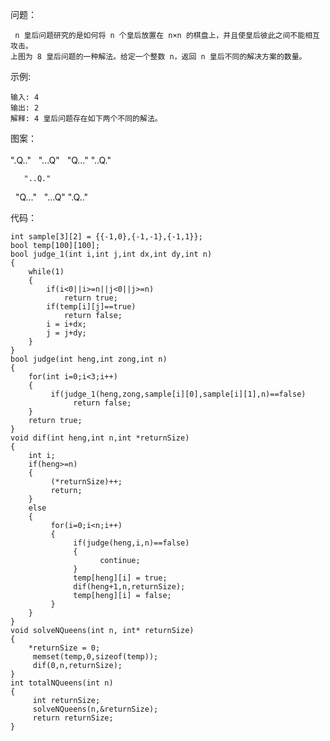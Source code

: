问题：

     n 皇后问题研究的是如何将 n 个皇后放置在 n×n 的棋盘上，并且使皇后彼此之间不能相互攻击。
    上图为 8 皇后问题的一种解法。给定一个整数 n，返回 n 皇后不同的解决方案的数量。


示例:

    输入: 4
    输出: 2
    解释: 4 皇后问题存在如下两个不同的解法。


图案：   
      
       ".Q.."
       "...Q"
       "Q..."
       "..Q."
       
       
       "..Q."  
       "Q..."
       "...Q"
       ".Q.."
      


代码：



    int sample[3][2] = {{-1,0},{-1,-1},{-1,1}};
    bool temp[100][100];
    bool judge_1(int i,int j,int dx,int dy,int n)
    {
        while(1)
        {
            if(i<0||i>=n||j<0||j>=n)
                return true;
            if(temp[i][j]==true)
                return false;
            i = i+dx;
            j = j+dy;
        }
    }
    bool judge(int heng,int zong,int n)
    {
        for(int i=0;i<3;i++)
        {
             if(judge_1(heng,zong,sample[i][0],sample[i][1],n)==false)
                  return false;
        }
        return true;  
    }
    void dif(int heng,int n,int *returnSize)
    {
        int i;
        if(heng>=n)
        {
             (*returnSize)++;
             return;
        }
        else
        {
             for(i=0;i<n;i++)
             {
                  if(judge(heng,i,n)==false)
                  {
                        continue;
                  }
                  temp[heng][i] = true;
                  dif(heng+1,n,returnSize);
                  temp[heng][i] = false;
             }
        } 
    }
    void solveNQueens(int n, int* returnSize)  
    {
        *returnSize = 0;
         memset(temp,0,sizeof(temp));
         dif(0,n,returnSize); 
    }
    int totalNQueens(int n)
    {
         int returnSize; 
         solveNQueens(n,&returnSize);
         return returnSize;
    }


   
